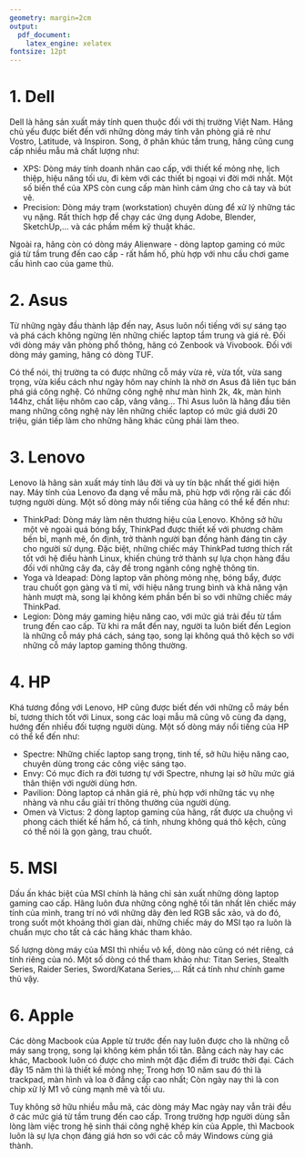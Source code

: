 ```yaml
---
geometry: margin=2cm
output: 
  pdf_document: 
    latex_engine: xelatex
fontsize: 12pt
---
```


# 1. Dell

Dell là hãng sản xuất máy tính quen thuộc đối với thị trường Việt Nam. Hãng chủ yếu được biết đến với những dòng máy tính văn phòng giá rẻ như Vostro, Latitude, và Inspiron. Song, ở phân khúc tầm trung, hãng cũng cung cấp nhiều mẫu mã chất lượng như:

- XPS: Dòng máy tính doanh nhân cao cấp, với thiết kế mỏng nhẹ, lịch thiệp, hiệu năng tối ưu, đi kèm với các thiết bị ngoại vi đời mới nhất. Một số biến thể của XPS còn cung cấp màn hình cảm ứng cho cả tay và bút vẽ.
- Precision: Dòng máy trạm (workstation) chuyên dùng để xử lý những tác vụ nặng. Rất thích hợp để chạy các ứng dụng Adobe, Blender, SketchUp,... và các phầm mềm kỹ thuật khác.

Ngoài ra, hãng còn có dòng máy Alienware - dòng laptop gaming có mức giá từ tầm trung đến cao cấp - rất hầm hố, phù hợp với nhu cầu chơi game cấu hình cao của game thủ.


# 2. Asus

Từ những ngày đầu thành lập đến nay, Asus luôn nổi tiếng với sự sáng tạo và phá cách không ngừng lên những chiếc laptop tầm trung và giá rẻ. Đối với dòng máy văn phòng phổ thông, hãng có Zenbook và Vivobook. Đối với dòng máy gaming, hãng có dòng TUF.

Có thể nói, thị trường ta có được những cỗ máy vừa rẻ, vừa tốt, vừa sang trọng, vừa kiểu cách như ngày hôm nay chính là nhờ ơn Asus đã liên tục bán phá giá công nghệ. Có những công nghệ như màn hình 2k, 4k, màn hình 144hz, chất liệu nhôm cao cấp, vâng vâng... Thì Asus luôn là hãng đầu tiên mang những công nghệ này lên những chiếc laptop có mức giá dưới 20 triệu, gián tiếp làm cho những hãng khác cũng phải làm theo.

# 3. Lenovo

Lenovo là hãng sản xuất máy tính lâu đời và uy tín bậc nhất thế giới hiện nay. Máy tính của Lenovo đa dạng về mẫu mã, phù hợp với rộng rãi các đối tượng người dùng. Một số dòng máy nổi tiếng của hãng có thể kể đến như:

- ThinkPad: Dòng máy làm nên thương hiệu của Lenovo. Không sở hữu một vẻ ngoài quá bóng bẩy, ThinkPad được thiết kế với phương châm bền bỉ, mạnh mẽ, ổn định, trở thành người bạn đồng hành đáng tin cậy cho người sử dụng. Đặc biệt, những chiếc máy ThinkPad tương thích rất tốt với hệ điều hành Linux, khiến chúng trở thành sự lựa chọn hàng đầu đối với những cây đa, cây đề trong ngành công nghệ thông tin.
- Yoga và Ideapad: Dòng laptop văn phòng mỏng nhẹ, bóng bẩy, được trau chuốt gọn gàng và tỉ mỉ, với hiệu năng trung bình và khả năng vận hành mượt mà, song lại không kém phần bển bỉ so với những chiếc máy ThinkPad.
- Legion: Dòng máy gaming hiệu năng cao, với mức giá trải đều từ tầm trung đến cao cấp. Từ khi ra mắt đến nay, người ta luôn biết đến Legion là những cỗ máy phá cách, sáng tạo, song lại không quá thô kệch so với những cỗ máy laptop gaming thông thường.

# 4. HP

Khá tương đồng với Lenovo, HP cũng được biết đến với những cỗ máy bền bỉ, tương thích tốt với Linux, song các loại mẫu mã cũng vô cùng đa dạng, hướng đến nhiều đối tượng người dùng. Một số dòng máy nổi tiếng của HP có thể kể đến như:

- Spectre: Những chiếc laptop sang trọng, tinh tế, sở hữu hiệu năng cao, chuyên dùng trong các công việc sáng tạo.
- Envy: Có mục đích ra đời tương tự với Spectre, nhưng lại sở hữu mức giá thân thiện với người dùng hơn.
- Pavilion: Dòng laptop cá nhân giá rẻ, phù hợp với những tác vụ nhẹ nhàng và nhu cầu giải trí thông thường của người dùng.
- Omen và Victus: 2 dòng laptop gaming của hãng, rất được ưa chuộng vì phong cách thiết kế hầm hố, cá tính, nhưng không quá thô kệch, cũng có thể nói là gọn gàng, trau chuốt.

# 5. MSI

Dấu ấn khác biệt của MSI chính là hãng chỉ sản xuất những dòng laptop gaming cao cấp. Hãng luôn đưa những công nghệ tối tân nhất lên chiếc máy tính của mình, trang trí nó với những dãy đèn led RGB sắc xảo, và do đó, trong suốt một khoảng thời gian dài, những chiếc máy do MSI tạo ra luôn là chuẩn mực cho tất cả các hãng khác tham khảo.

Số lượng dòng máy của MSI thì nhiều vô kể, dòng nào cũng có nét riêng, cá tính riêng của nó. Một số dòng có thể tham khảo như: Titan Series, Stealth Series, Raider Series, Sword/Katana Series,... Rất cá tính như chính game thủ vậy.

# 6. Apple

Các dòng Macbook của Apple từ trước đến nay luôn được cho là những cỗ máy sang trọng, song lại không kém phần tối tân. Bằng cách này hay các khác, Macbook luôn có được cho mình một đặc điểm đi trước thời đại. Cách đây 15 năm thì là thiết kế mỏng nhẹ; Trong hơn 10 năm sau đó thì là trackpad, màn hình và loa ở đẳng cấp cao nhất; Còn ngày nay thì là con chip xử lý M1 vô cùng mạnh mẽ và tối ưu.

Tuy không sở hữu nhiều mẫu mã, các dòng máy Mac ngày nay vẫn trải đều ở các mức giá từ tầm trung đến cao cấp. Trong trường hợp người dùng sẵn lòng làm việc trong hệ sinh thái công nghệ khép kín của Apple, thì Macbook luôn là sự lựa chọn đáng giá hơn so với các cỗ máy Windows cùng giá thành.

